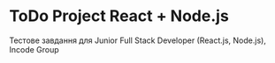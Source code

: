 # ToDo Project React + Node.js

Тестове завдання для Junior Full Stack Developer (React.js, Node.js), Incode Group